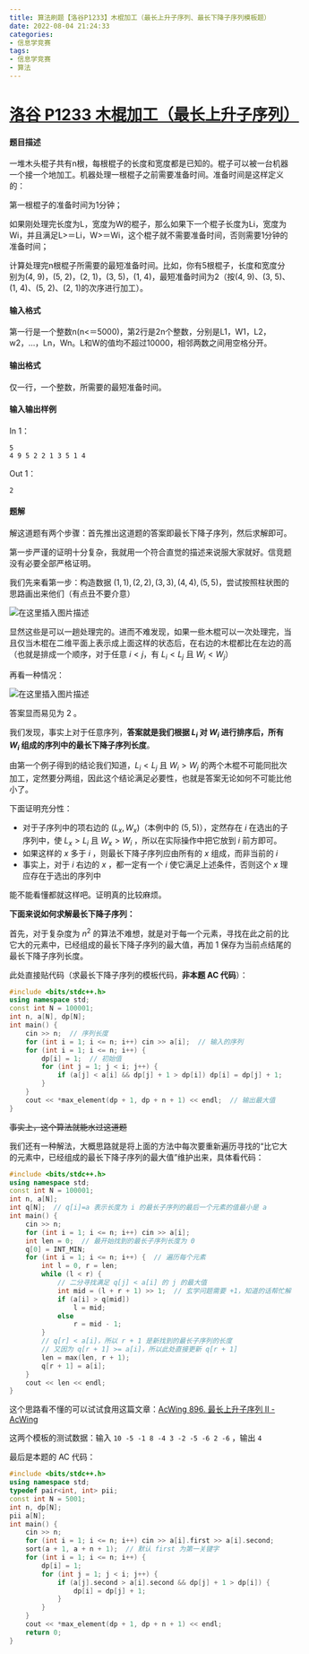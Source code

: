 ```yaml
---
title: 算法刷题【洛谷P1233】木棍加工（最长上升子序列、最长下降子序列模板题）
date: 2022-08-04 21:24:33
categories:
- 信息学竞赛
tags:
- 信息学竞赛
- 算法
---
```


# [洛谷 P1233 木棍加工（最长上升子序列）](https://www.luogu.com.cn/problem/P)

#### 题目描述

一堆木头棍子共有n根，每根棍子的长度和宽度都是已知的。棍子可以被一台机器一个接一个地加工。机器处理一根棍子之前需要准备时间。准备时间是这样定义的：

第一根棍子的准备时间为1分钟；

如果刚处理完长度为L，宽度为W的棍子，那么如果下一个棍子长度为Li，宽度为Wi，并且满足L&gt;＝Li，W&gt;＝Wi，这个棍子就不需要准备时间，否则需要1分钟的准备时间；

计算处理完n根棍子所需要的最短准备时间。比如，你有5根棍子，长度和宽度分别为(4, 9)，(5, 2)，(2, 1)，(3, 5)，(1, 4)，最短准备时间为2（按(4, 9)、(3, 5)、(1, 4)、(5, 2)、(2, 1)的次序进行加工）。

#### 输入格式

第一行是一个整数n(n&lt;＝5000)，第2行是2n个整数，分别是L1，W1，L2，w2，…，Ln，Wn。L和W的值均不超过10000，相邻两数之间用空格分开。

#### 输出格式

仅一行，一个整数，所需要的最短准备时间。

#### 输入输出样例

In 1：

```
5
4 9 5 2 2 1 3 5 1 4
```

Out 1：

```
2
```

#### 题解

解这道题有两个步骤：首先推出这道题的答案即最长下降子序列，然后求解即可。

第一步严谨的证明十分复杂，我就用一个符合直觉的描述来说服大家就好。信竞题没有必要全部严格证明。

我们先来看第一步：构造数据 $(1,1),(2,2),(3,3),(4,4),(5,5)$，尝试按照柱状图的思路画出来他们（有点丑不要介意）

![在这里插入图片描述](https://cdn.yixiangzhilv.com/images/3d614abb2a235c1514119f91ed072f95.png)

显然这些是可以一趟处理完的。进而不难发现，如果一些木棍可以一次处理完，当且仅当木棍在二维平面上表示成上面这样的状态后，在右边的木棍都比在左边的高（也就是排成一个顺序，对于任意 $i<j$，有 $L_i<L_j$ 且 $W_i<W_j$）

再看一种情况：

![在这里插入图片描述](https://cdn.yixiangzhilv.com/images/41b7c20a2e6c514fc336880ecaca3d8e.png)

答案显而易见为 $2$ 。

我们发现，事实上对于任意序列，**答案就是我们根据 $L_i$ 对 $W_i$ 进行排序后，所有 $W_i$ 组成的序列中的最长下降子序列长度**。

由第一个例子得到的结论我们知道，$L_i<L_j$ 且 $W_i>W_j$ 的两个木棍不可能同批次加工，定然要分两组，因此这个结论满足必要性，也就是答案无论如何不可能比他小了。

下面证明充分性：

- 对于子序列中的项右边的 $(L_x, W_x)$（本例中的 $(5,5)$），定然存在 $i$ 在选出的子序列中，使 $L_x>L_i$ 且 $W_x>W_i$ ，所以在实际操作中把它放到 $i$ 前方即可。
- 如果这样的 $x$ 多于 $i$ ，则最长下降子序列应由所有的 $x$ 组成，而非当前的 $i$
- 事实上，对于 $i$ 右边的 $x$ ，都一定有一个 $i$ 使它满足上述条件，否则这个 $x$ 理应存在于选出的序列中

能不能看懂都就这样吧。证明真的比较麻烦。

**下面来说如何求解最长下降子序列：**

首先，对于复杂度为 $n^2$ 的算法不难想，就是对于每一个元素，寻找在此之前的比它大的元素中，已经组成的最长下降子序列的最大值，再加 1 保存为当前点结尾的最长下降子序列长度。

此处直接贴代码（求最长下降子序列的模板代码，**非本题 AC 代码**）：

```cpp
#include <bits/stdc++.h>
using namespace std;
const int N = 100001;
int n, a[N], dp[N];
int main() {
    cin >> n;  // 序列长度
    for (int i = 1; i <= n; i++) cin >> a[i];  // 输入的序列
    for (int i = 1; i <= n; i++) {
        dp[i] = 1;  // 初始值
        for (int j = 1; j < i; j++) {
            if (a[j] < a[i] && dp[j] + 1 > dp[i]) dp[i] = dp[j] + 1;
        }
    }
    cout << *max_element(dp + 1, dp + n + 1) << endl;  // 输出最大值
}
```

~~事实上，这个算法就能水过这道题~~ 

我们还有一种解法，大概思路就是将上面的方法中每次要重新遍历寻找的“比它大的元素中，已经组成的最长下降子序列的最大值”维护出来，具体看代码：

```cpp
#include <bits/stdc++.h>
using namespace std;
const int N = 100001;
int n, a[N];
int q[N];  // q[i]=a 表示长度为 i 的最长子序列的最后一个元素的值最小是 a
int main() {
    cin >> n;
    for (int i = 1; i <= n; i++) cin >> a[i];
    int len = 0;  // 最开始找到的最长子序列长度为 0
    q[0] = INT_MIN;
    for (int i = 1; i <= n; i++) {  // 遍历每个元素
        int l = 0, r = len;
        while (l < r) {
            // 二分寻找满足 q[j] < a[i] 的 j 的最大值
            int mid = (l + r + 1) >> 1;  // 玄学问题需要 +1，知道的话帮忙解释下
            if (a[i] > q[mid])
                l = mid;
            else
                r = mid - 1;
        }
        // q[r] < a[i]，所以 r + 1 是新找到的最长子序列的长度
        // 又因为 q[r + 1] >= a[i]，所以此处直接更新 q[r + 1]
        len = max(len, r + 1);
        q[r + 1] = a[i];
    }
    cout << len << endl;
}
```

这个思路看不懂的可以试试食用这篇文章：[AcWing 896. 最长上升子序列 II - AcWing](https://www.acwing.com/solution/content/23960/)

这两个模板的测试数据：输入 `10 -5 -1 8 -4 3 -2 -5 -6 2 -6` ，输出 `4`

最后是本题的 AC 代码：

```cpp
#include <bits/stdc++.h>
using namespace std;
typedef pair<int, int> pii;
const int N = 5001;
int n, dp[N];
pii a[N];
int main() {
    cin >> n;
    for (int i = 1; i <= n; i++) cin >> a[i].first >> a[i].second;
    sort(a + 1, a + n + 1);  // 默认 first 为第一关键字
    for (int i = 1; i <= n; i++) {
        dp[i] = 1;
        for (int j = 1; j < i; j++) {
            if (a[j].second > a[i].second && dp[j] + 1 > dp[i]) {
                dp[i] = dp[j] + 1;
            }
        }
    }
    cout << *max_element(dp + 1, dp + n + 1) << endl;
    return 0;
}
```


